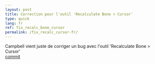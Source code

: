 ```yaml
---
layout: post
title: Correction pour l'outil 'Recalculate Bone > Cursor'
type: quick
lang: fr
ref: fix_recalc_bone_cursor
permalink: /fix_recalc_cursor-fr/
---
```


Campbell vient juste de corriger un bug avec l'outil 'Recalculate Bone > Cursor'  
[commit](https://developer.blender.org/rBe21af38f69577229c93cf46aab655384ee864948)
